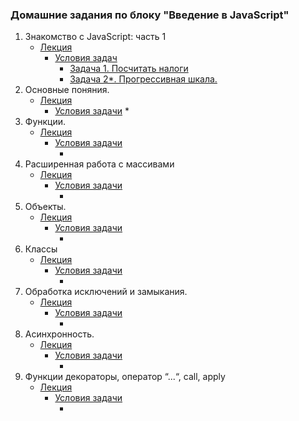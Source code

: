 ### Домашние задания по блоку "Введение в JavaScript"
1. Знакомство с JavaScript: часть 1
   * [Лекция]()
     * [Условия задач]()
       * [Задача 1. Посчитать налоги]()  
       * [Задача 2*. Прогрессивная шкала.]()
2. Основные поняния.
   * [Лекция]()
     * [Условия задачи]()
       *[]()
3. Функции.
   * [Лекция]()
     * [Условия задачи]()
       * []()
4. Расширенная работа с массивами
   * [Лекция]()
     * [Условия задачи]()
       * []()
5. Объекты.
   * [Лекция]()
     * [Условия задачи]()
       * []()
6. Классы
   * [Лекция]()
     * [Условия задачи]()
       * []()
7. Обработка исключений и замыкания.
   * [Лекция]()
     * [Условия задачи]()
       * []()
8. Асинхронность.
   * [Лекция]()
     * [Условия задачи]()
       * []()
9. Функции декораторы, оператор “...“, call, apply
   * [Лекция]()
     * [Условия задачи]()
       * []()